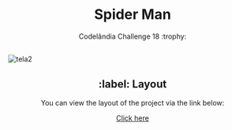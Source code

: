 <h1 align="center"> Spider Man</h1>
<p align="center"> Codelândia Challenge 18 :trophy:</p>

##
![tela2](https://user-images.githubusercontent.com/91382849/164765211-b688bc34-bb96-481b-9eab-be9429636834.png)

<h2 align="center"> :label: Layout</h2>

<p align="center">You can view the layout of the project via the link below:</p>

<div align="center">
 <a href="https://spider-man-two.vercel.app/" rel="nofollow">Click here</a>
</div>
